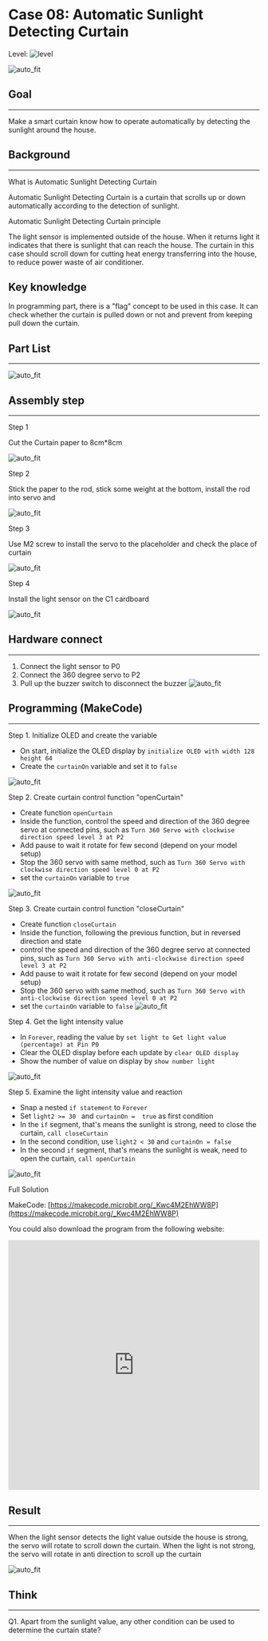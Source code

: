 # Case 08: Automatic Sunlight Detecting Curtain
Level: ![level](images/level3.png)

![auto_fit](images/Case8/intro.png)<P>

## Goal
<HR>

Make a smart curtain know how to operate automatically by detecting the sunlight around the house.<BR><P>

## Background
<HR>

<span id="subtitle">What is Automatic Sunlight Detecting Curtain </span><P>
Automatic Sunlight Detecting Curtain is a curtain that scrolls up or down automatically according to the detection of sunlight.<BR><P>

<span id="subtitle">Automatic Sunlight Detecting Curtain principle</span><P>
The light sensor is implemented outside of the house. When it returns light it indicates that there is sunlight that can reach the house. The curtain in this case should scroll down for cutting heat energy transferring into the house, to reduce power waste of air conditioner.
<BR><P>

## Key knowledge
In programming part, there is a "flag" concept to be used in this case. It can check whether the curtain is pulled down or not and prevent from keeping pull down the curtain.


## Part List
<HR>

![auto_fit](images/Case8/Case8_parts.png)<P>

 
## Assembly step
<HR>
<span id="subtitle">Step 1</span><P>
Cut the Curtain paper to 8cm*8cm<BR><P>

![auto_fit](images/Case8/Case8_ass1.png)<P>

<span id="subtitle">Step 2</span><P>
Stick the paper to the rod, stick some weight at the bottom, install the rod into servo and  <BR><P>

![auto_fit](images/Case8/Case8_ass2.png)<P>

<span id="subtitle">Step 3</span><P>
Use M2 screw to install the servo to the placeholder and check the place of curtain<BR><P>

![auto_fit](images/Case8/Case8_ass3.png)<P>

<span id="subtitle">Step 4</span><P>
Install the light sensor on the C1 cardboard<BR><P>

![auto_fit](images/Case8/Case8_ass4.png)<P>


## Hardware connect
<HR>

1. Connect the light sensor to P0
2. Connect the 360 degree servo to P2
3. Pull up the buzzer switch to disconnect the buzzer
![auto_fit](images/Case8/Case8_hardware.png)<P>

## Programming (MakeCode)
<HR>

<span id="subtitle">Step 1. Initialize OLED and create the variable</span><P>
* On start, initialize the OLED display by `initialize OLED with width 128 height 64` 
* Create the `curtainOn` variable and set it to `false`

![auto_fit](images/Case8/Case8_p1.png)<P>

<span id="subtitle">Step 2. Create curtain control function "openCurtain"</span><P>
* Create function `openCurtain` 
* Inside the function, control the speed and direction of the 360 degree servo at connected pins, such as `Turn 360 Servo with clockwise direction speed level 3 at P2`
* Add pause to wait it rotate for few second (depend on your model setup)
* Stop the 360 servo with same method, such as `Turn 360 Servo with clockwise direction speed level 0 at P2`
* set the `curtainOn` variable to `true`

![auto_fit](images/Case8/Case8_p2.png)<P>

<span id="subtitle">Step 3. Create curtain control function "closeCurtain"</span><P>
* Create function `closeCurtain` 
* Inside the function, following the previous function, but in reversed direction and state
* control the speed and direction of the 360 degree servo at connected pins, such as `Turn 360 Servo with anti-clockwise direction speed level 3 at P2`
* Add pause to wait it rotate for few second (depend on your model setup)
* Stop the 360 servo with same method, such as `Turn 360 Servo with anti-clockwise direction speed level 0 at P2`
* set the `curtainOn` variable to `false`
![auto_fit](images/Case8/Case8_p3.png)<P>

<span id="subtitle">Step 4. Get the light intensity value</span><P>
* In `Forever`, reading the value by `set light to Get light value (percentage) at Pin P0`
* Clear the OLED display before each update by `clear OLED display`
* Show the number of value on display by `show number light`

![auto_fit](images/Case8/Case8_p4.png)<P>

<span id="subtitle">Step 5. Examine the light intensity value and reaction</span><P>

* Snap a nested `if statement` to `Forever`
* Set `light2 >= 30 ` and `curtainOn =  true` as first condition
* In the `if` segment, that's means the sunlight is strong, need to close the curtain, `call closeCurtain`
* In the second condition, use `light2 < 30` and `curtainOn = false` 
* In the second `if` segment, that's means the sunlight is weak, need to open the curtain, `call openCurtain`

![auto_fit](images/Case8/Case8_p5.png)<P>

<span id="subtitle">Full Solution<BR><P>
MakeCode: [https://makecode.microbit.org/_Kwc4M2EhWW8P](https://makecode.microbit.org/_Kwc4M2EhWW8P)<BR><P>
You could also download the program from the following website:<BR>
<iframe src="https://makecode.microbit.org/#pub:_Kwc4M2EhWW8P" width="100%" height="500" frameborder="0"></iframe>


## Result
<HR>

When the light sensor detects the light value outside the house is strong, the servo will rotate to scroll down the curtain. When the light is not strong, the servo will rotate in anti direction to scroll up the curtain

![auto_fit](images/Case8/Case8_result.gif)<P>

## Think
<HR>

Q1. Apart from the sunlight value, any other condition can be used to determine the curtain state? <BR><P>
